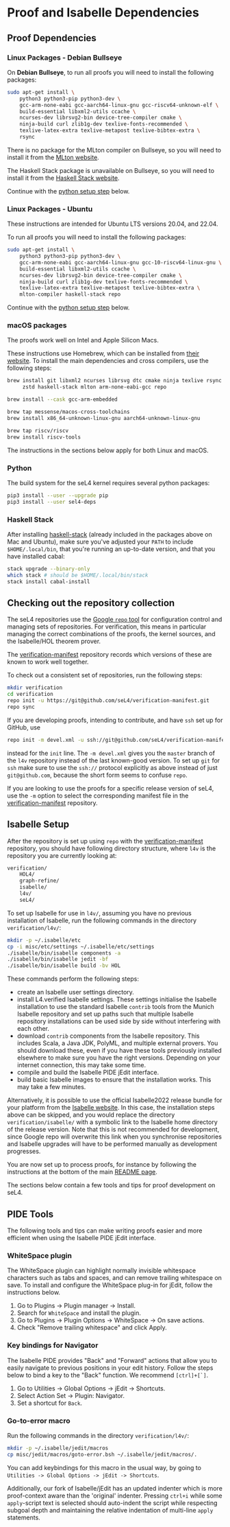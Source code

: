 <!--
     Copyright 2022, Proofcraft Pty Ltd
     Copyright 2020, Data61, CSIRO (ABN 41 687 119 230)

     SPDX-License-Identifier: CC-BY-SA-4.0
-->

<!-- This file is also included on https://docs.sel4.systems/projects/buildsystem/host-dependencies.html  -->

# Proof and Isabelle Dependencies

## Proof Dependencies

### Linux Packages - Debian Bullseye

On **Debian Bullseye**, to run all proofs you will need to install the following
packages:

```bash
sudo apt-get install \
    python3 python3-pip python3-dev \
    gcc-arm-none-eabi gcc-aarch64-linux-gnu gcc-riscv64-unknown-elf \
    build-essential libxml2-utils ccache \
    ncurses-dev librsvg2-bin device-tree-compiler cmake \
    ninja-build curl zlib1g-dev texlive-fonts-recommended \
    texlive-latex-extra texlive-metapost texlive-bibtex-extra \
    rsync
```

There is no package for the MLton compiler on Bullseye, so you will need to
install it from the [MLton website](http://www.mlton.org).

The Haskell Stack package is unavailable on Bullseye, so you will need to
install it from the [Haskell Stack
website](https://docs.haskellstack.org/en/stable/).

Continue with the [python setup step](#python) below.

### Linux Packages - Ubuntu

These instructions are intended for Ubuntu LTS versions 20.04, and 22.04.

To run all proofs you will need to install the following packages:

```bash
sudo apt-get install \
    python3 python3-pip python3-dev \
    gcc-arm-none-eabi gcc-aarch64-linux-gnu gcc-10-riscv64-linux-gnu \
    build-essential libxml2-utils ccache \
    ncurses-dev librsvg2-bin device-tree-compiler cmake \
    ninja-build curl zlib1g-dev texlive-fonts-recommended \
    texlive-latex-extra texlive-metapost texlive-bibtex-extra \
    mlton-compiler haskell-stack repo
```

Continue with the [python setup step](#python) below.

### macOS packages

The proofs work well on Intel and Apple Silicon Macs.

These instructions use Homebrew, which can be installed from [their website][homebrewwebsite].
To install the main dependencies and cross compilers, use the following steps:

```sh
brew install git libxml2 ncurses librsvg dtc cmake ninja texlive rsync python ccache \
     zstd haskell-stack mlton arm-none-eabi-gcc repo

brew install --cask gcc-arm-embedded

brew tap messense/macos-cross-toolchains
brew install x86_64-unknown-linux-gnu aarch64-unknown-linux-gnu

brew tap riscv/riscv
brew install riscv-tools
```

The instructions in the sections below apply for both Linux and macOS.

[homebrewwebsite]: https://brew.sh

### Python

The build system for the seL4 kernel requires several python packages:

```bash
pip3 install --user --upgrade pip
pip3 install --user sel4-deps
```

### Haskell Stack

After installing [haskell-stack](https://docs.haskellstack.org/en/stable/)
(already included in the packages above on Mac and Ubuntu), make sure you've
adjusted your `PATH` to include `$HOME/.local/bin`, that you're running an
up-to-date version, and that you have installed cabal:

```bash
stack upgrade --binary-only
which stack # should be $HOME/.local/bin/stack
stack install cabal-install
```

## Checking out the repository collection

The seL4 repositories use the [Google `repo` tool][repo] for configuration
control and managing sets of repositories. For verification, this means in
particular managing the correct combinations of the proofs, the kernel sources,
and the Isabelle/HOL theorem prover.

The [verification-manifest] repository records which versions of these are known
to work well together.

To check out a consistent set of repositories, run the following steps:

```sh
mkdir verification
cd verification
repo init -u https://git@github.com/seL4/verification-manifest.git
repo sync
```

If you are developing proofs, intending to contribute, and have `ssh` set up
for GitHub, use

```sh
repo init -m devel.xml -u ssh://git@github.com/seL4/verification-manifest.git
```

instead for the `init` line. The `-m devel.xml` gives you the `master` branch of
the `l4v` repository instead of the last known-good version. To set up `git` for
`ssh` make sure to use the `ssh://` protocol explicitly as above instead of just
`git@github.com`, because the short form seems to confuse `repo`.

If you are looking to use the proofs for a specific release version of seL4, use
the `-m` option to select the corresponding manifest file in the
[verification-manifest] repository.

[repo]: https://gerrit.googlesource.com/git-repo/+/HEAD/README.md
[verification-manifest]: https://github.com/seL4/verification-manifest

## Isabelle Setup

After the repository is set up using `repo` with the [verification-manifest]
repository, you should have following directory structure, where `l4v` is the
repository you are currently looking at:

```bash
verification/
    HOL4/
    graph-refine/
    isabelle/
    l4v/
    seL4/
```

To set up Isabelle for use in `l4v/`, assuming you have no previous
installation of Isabelle, run the following commands in the directory
`verification/l4v/`:

```bash
mkdir -p ~/.isabelle/etc
cp -i misc/etc/settings ~/.isabelle/etc/settings
./isabelle/bin/isabelle components -a
./isabelle/bin/isabelle jedit -bf
./isabelle/bin/isabelle build -bv HOL
```

These commands perform the following steps:

* create an Isabelle user settings directory.
* install L4.verified Isabelle settings.
  These settings initialise the Isabelle installation to use the standard
  Isabelle `contrib` tools from the Munich Isabelle repository and set up
  paths such that multiple Isabelle repository installations can be used
  side by side without interfering with each other.
* download `contrib` components from the Isabelle repository. This includes
  Scala, a Java JDK, PolyML, and multiple external provers. You should
  download these, even if you have these tools previously installed
  elsewhere to make sure you have the right versions. Depending on your
  internet connection, this may take some time.
* compile and build the Isabelle PIDE jEdit interface.
* build basic Isabelle images to ensure that
  the installation works. This may take a few minutes.

Alternatively, it is possible to use the official Isabelle2022 release
bundle for your platform from the [Isabelle website][isabelle]. In this case, the
installation steps above can be skipped, and you would replace the directory
`verification/isabelle/` with a symbolic link to the Isabelle home directory
of the release version. Note that this is not recommended for development,
since Google repo will overwrite this link when you synchronise repositories
and Isabelle upgrades will have to be performed manually as development
progresses.

You are now set up to process proofs, for instance by following the instructions
at the bottom of the main [README page][running-proofs].

The sections below contain a few tools and tips for proof development on seL4.

[running-proofs]: https://github.com/seL4/l4v/blob/master/README.md#running-the-proofs

## PIDE Tools

The following tools and tips can make writing proofs easier and more efficient
when using the Isabelle PIDE jEdit interface.

### WhiteSpace plugin

The WhiteSpace plugin can highlight normally invisible whitespace characters
such as tabs and spaces, and can remove trailing whitespace on save. To
install and configure the WhiteSpace plug-in for jEdit, follow
the instructions below.

1. Go to Plugins -> Plugin manager -> Install.
2. Search for `WhiteSpace` and install the plugin.
3. Go to Plugins -> Plugin Options -> WhiteSpace -> On save actions.
4. Check "Remove trailing whitespace" and click Apply.

### Key bindings for Navigator

The Isabelle PIDE provides "Back" and "Forward" actions that allow you to
easily navigate to previous positions in your edit history. Follow the steps
below to bind a key to the "Back" function. We recommend ``[ctrl]+[`]``.

1. Go to Utilities -> Global Options -> jEdit -> Shortcuts.
2. Select Action Set -> Plugin: Navigator.
3. Set a shortcut for `Back`.

### Go-to-error macro

Run the following commands in the directory `verification/l4v/`:

```sh
mkdir -p ~/.isabelle/jedit/macros
cp misc/jedit/macros/goto-error.bsh ~/.isabelle/jedit/macros/.
```

You can add keybindings for this macro in the usual way, by going to
`Utilities -> Global Options -> jEdit -> Shortcuts`.

Additionally, our fork of Isabelle/jEdit has an updated indenter which is more
proof-context aware than the 'original' indenter. Pressing `ctrl+i` while some
`apply`-script text is selected should auto-indent the script while respecting
subgoal depth and maintaining the relative indentation of multi-line `apply`
statements.

[isabelle]: https://isabelle.in.tum.de
